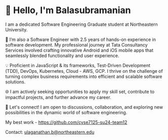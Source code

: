 # 👋 Hello, I'm Balasubramanian

I am a dedicated Software Engineering Graduate student at Northeastern University.

🚀 I’m also a Software Engineer with 2.5 years of hands-on experience in software development. My professional journey at Tata Consultancy Services involved crafting innovative Android and iOS mobile apps that seamlessly blended functionality and user experience.

💡 Proficient in JavaScript & its frameworks, Test-Driven Development (TDD), DevOps, Kubernetes, Cloud - AWS, GCP. I thrive on the challenge of turning complex business requirements into efficient and scalable software solutions.

🌐 I am actively seeking opportunities to apply my skill set, contribute to impactful projects, and further advance my career.

🤝 Let's connect! I am open to discussions, collaboration, and exploring new possibilities in the dynamic world of software engineering.

My best work - https://github.com/cyse7125-su24-team12

Contact: ulaganathan.b@northeastern.edu
